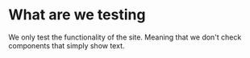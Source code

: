 # What are we testing

We only test the functionality of the site. Meaning that we don't check components that simply show text.
